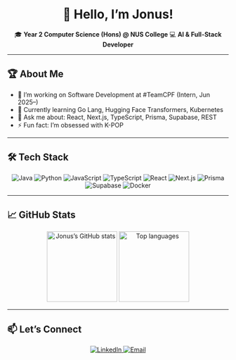 <h1 align="center">👋 Hello, I’m Jonus!</h1>

<p align="center">
  🎓 <strong>Year 2 Computer Science (Hons) @ NUS College</strong>  
  💻 <strong>AI &amp; Full-Stack Developer</strong>  
</p>

---

## 🏆 About Me
- 🔭 I’m working on Software Development at #TeamCPF (Intern, Jun 2025–)  
- 🌱 Currently learning Go Lang, Hugging Face Transformers, Kubernetes  
- 💬 Ask me about: React, Next.js, TypeScript, Prisma, Supabase, REST 
- ⚡ Fun fact: I’m obsessed with K-POP

---

## 🛠️ Tech Stack

<p align="center">
  <img alt="Java" src="https://img.shields.io/badge/Java-ED8B00?style=for-the-badge&logo=java&logoColor=white" />
  <img alt="Python" src="https://img.shields.io/badge/Python-3776AB?style=for-the-badge&logo=python&logoColor=white" />
  <img alt="JavaScript" src="https://img.shields.io/badge/JavaScript-F7DF1E?style=for-the-badge&logo=javascript&logoColor=black" />
  <img alt="TypeScript" src="https://img.shields.io/badge/TypeScript-3178C6?style=for-the-badge&logo=typescript&logoColor=white" />
  <img alt="React" src="https://img.shields.io/badge/React-61DAFB?style=for-the-badge&logo=react&logoColor=black" />
  <img alt="Next.js" src="https://img.shields.io/badge/Next.js-000000?style=for-the-badge&logo=next.js&logoColor=white" />
  <img alt="Prisma" src="https://img.shields.io/badge/Prisma-2D3748?style=for-the-badge&logo=prisma&logoColor=white" />
  <img alt="Supabase" src="https://img.shields.io/badge/Supabase-3ECF8E?style=for-the-badge&logo=supabase&logoColor=white" />
  <img alt="Docker" src="https://img.shields.io/badge/Docker-2496ED?style=for-the-badge&logo=docker&logoColor=white" />
</p>

---

## 📈 GitHub Stats

<p align="center">
  <img src="https://github-readme-stats.vercel.app/api?username=jonushzw&show_icons=true&theme=radical" alt="Jonus’s GitHub stats" height="160"/>
  <img src="https://github-readme-stats.vercel.app/api/top-langs/?username=jonushzw&layout=compact&theme=radical" alt="Top languages" height="160"/>
</p>

---

## 📫 Let’s Connect

<p align="center">
  <a href="https://www.linkedin.com/in/jonushzw">
    <img src="https://img.shields.io/badge/LinkedIn-0A66C2?style=for-the-badge&logo=linkedin&logoColor=white" alt="LinkedIn">
  </a>
  <a href="mailto:jonus.ho@nus.edu.sg">
    <img src="https://img.shields.io/badge/Email-D14836?style=for-the-badge&logo=gmail&logoColor=white" alt="Email">
  </a>
</p>
